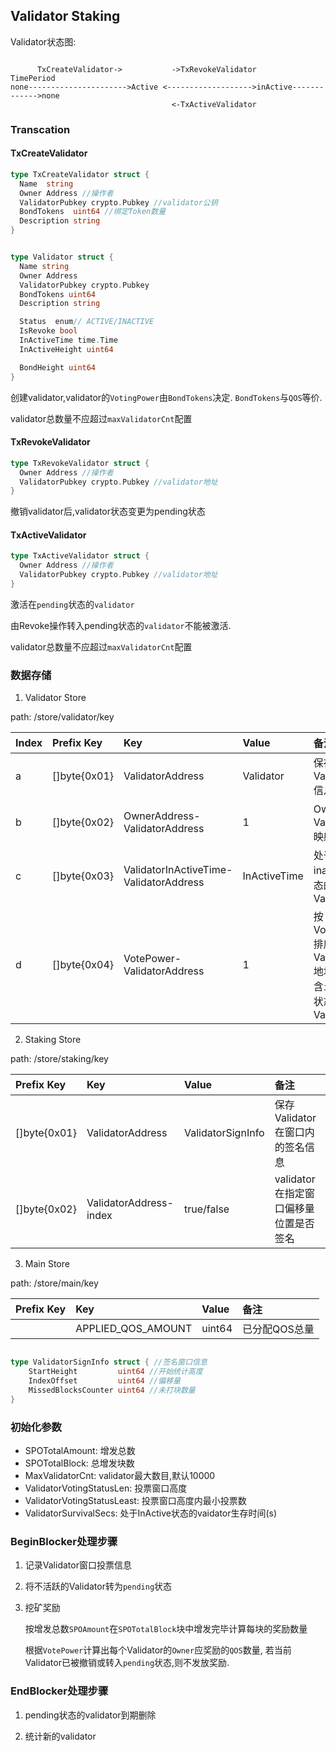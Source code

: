 ## Validator Staking

Validator状态图:

```

      TxCreateValidator->           ->TxRevokeValidator          TimePeriod
none---------------------->Active <------------------->inActive------------->none
                                    <-TxActiveValidator
```

### Transcation

#### TxCreateValidator

```go
type TxCreateValidator struct {
  Name  string
  Owner Address //操作者
  ValidatorPubkey crypto.Pubkey //validator公钥
  BondTokens  uint64 //绑定Token数量
  Description string
}


type Validator struct {
  Name string
  Owner Address
  ValidatorPubkey crypto.Pubkey
  BondTokens uint64
  Description string

  Status  enum// ACTIVE/INACTIVE
  IsRevoke bool
  InActiveTime time.Time
  InActiveHeight uint64

  BondHeight uint64
}
```
创建validator,validator的`VotingPower`由`BondTokens`决定. `BondTokens`与`QOS`等价.

validator总数量不应超过`maxValidatorCnt`配置


#### TxRevokeValidator

```go
type TxRevokeValidator struct {
  Owner Address //操作者
  ValidatorPubkey crypto.Pubkey //validator地址
}
```

撤销validator后,validator状态变更为pending状态

#### TxActiveValidator

```go
type TxActiveValidator struct {
  Owner Address //操作者
  ValidatorPubkey crypto.Pubkey //validator地址
}

```

激活在`pending`状态的`validator`

由Revoke操作转入pending状态的`validator`不能被激活.

validator总数量不应超过`maxValidatorCnt`配置

### 数据存储

1. Validator Store

path: /store/validator/key

|Index| Prefix Key | Key     | Value | 备注|
|:--|:----       | :-------| :---- | :----|
|a| []byte{0x01} | ValidatorAddress | Validator | 保存Validator信息|
|b| []byte{0x02} | OwnerAddress-ValidatorAddress | 1 | Owner与Validator映射关系 |
|c| []byte{0x03} | ValidatorInActiveTime-ValidatorAddress |InActiveTime| 处于inactive状态的Validator|
|d| []byte{0x04} | VotePower-ValidatorAddress|1| 按VotePower排序的Validator地址,不包含`inactive`状态的Validator|

2. Staking Store

path: /store/staking/key

| Prefix Key | Key     | Value | 备注|
|:----       | :-------| :---- | :----|
| []byte{0x01} | ValidatorAddress | ValidatorSignInfo | 保存Validator在窗口内的签名信息|
| []byte{0x02} | ValidatorAddress-index | true/false | validator在指定窗口偏移量位置是否签名 |


3. Main Store

path: /store/main/key

| Prefix Key | Key     | Value | 备注|
|:----       | :-------| :---- | :----|
| | APPLIED_QOS_AMOUNT|uint64|已分配QOS总量|



```go

type ValidatorSignInfo struct { //签名窗口信息
	StartHeight         uint64 //开始统计高度
	IndexOffset         uint64 //偏移量
	MissedBlocksCounter uint64 //未打块数量
}

```


### 初始化参数

* SPOTotalAmount: 增发总数
* SPOTotalBlock: 总增发块数
* MaxValidatorCnt: validator最大数目,默认10000
* ValidatorVotingStatusLen: 投票窗口高度
* ValidatorVotingStatusLeast: 投票窗口高度内最小投票数
* ValidatorSurvivalSecs: 处于InActive状态的vaidator生存时间(s)


### BeginBlocker处理步骤

1. 记录Validator窗口投票信息

2. 将不活跃的Validator转为`pending`状态

3. 挖矿奖励

   按增发总数`SPOAmount`在`SPOTotalBlock`块中增发完毕计算每块的奖励数量

   根据`VotePower`计算出每个Validator的`Owner`应奖励的`QOS`数量, 若当前Validator已被撤销或转入`pending`状态,则不发放奖励.

### EndBlocker处理步骤

1. pending状态的validator到期删除

2. 统计新的validator




